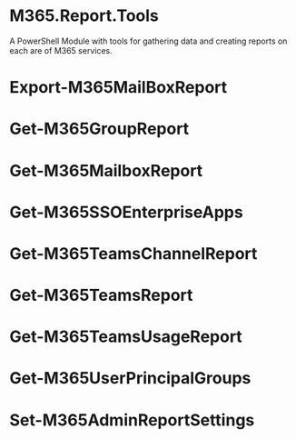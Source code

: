 # M365.Report.Tools
A PowerShell Module with tools for gathering data and creating reports on each are of M365 services. 

# Export-M365MailBoxReport
# Get-M365GroupReport
# Get-M365MailboxReport
# Get-M365SSOEnterpriseApps
# Get-M365TeamsChannelReport
# Get-M365TeamsReport
# Get-M365TeamsUsageReport
# Get-M365UserPrincipalGroups
# Set-M365AdminReportSettings
